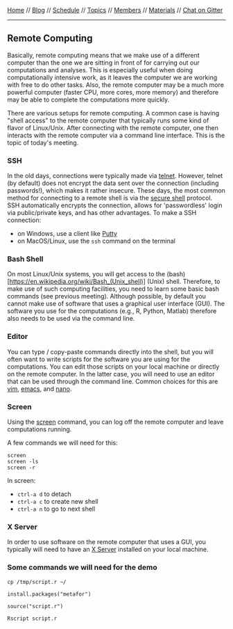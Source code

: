 [Home](README.md) // [Blog](blog.md) // [Schedule](schedule.md) // [Topics](topics.md) // [Members](members.md) // [Materials](/materials/materials.md) // [Chat on Gitter](https://gitter.im/scrum-club/general)

---

## Remote Computing

Basically, remote computing means that we make use of a different computer than the one we are sitting in front of for carrying out our computations and analyses. This is especially useful when doing computationally intensive work, as it leaves the computer we are working with free to do other tasks. Also, the remote computer may be a much more powerful computer (faster CPU, more cores, more memory) and therefore may be able to complete the computations more quickly.

There are various setups for remote computing. A common case is having "shell access" to the remote computer that typically runs some kind of flavor of Linux/Unix. After connecting with the remote computer, one then interacts with the remote computer via a command line interface. This is the topic of today's meeting.

### SSH

In the old days, connections were typically made via [telnet](https://en.wikipedia.org/wiki/Telnet). However, telnet (by default) does not encrypt the data sent over the connection (including passwords!), which makes it rather insecure. These days, the most common method for connecting to a remote shell is via the [secure shell](https://en.wikipedia.org/wiki/Secure_Shell) protocol. SSH automatically encrypts the connection, allows for 'passwordless' login via public/private keys, and has other advantages. To make a SSH connection:

- on Windows, use a client like [Putty](https://putty.org/)
- on MacOS/Linux, use the `ssh` command on the terminal

### Bash Shell

On most Linux/Unix systems, you will get access to the (bash)[https://en.wikipedia.org/wiki/Bash_(Unix_shell)] (Unix) shell. Therefore, to make use of such computing facilities, you need to learn some basic bash commands (see previous meeting). Although possible, by default you cannot make use of software that uses a graphical user interface (GUI). The software you use for the computations (e.g., R, Python, Matlab) therefore also needs to be used via the command line.

### Editor

You can type / copy-paste commands directly into the shell, but you will often want to write scripts for the software you are using for the computations. You can edit those scripts on your local machine or directly on the remote computer. In the latter case, you will need to use an editor that can be used through the command line. Common choices for this are [vim](https://en.wikipedia.org/wiki/Vim_(text_editor)), [emacs](https://en.wikipedia.org/wiki/Emacs), and [nano](https://en.wikipedia.org/wiki/GNU_nano).

### Screen

Using the [screen](https://en.wikipedia.org/wiki/GNU_Screen) command, you can log off the remote computer and leave computations running.

A few commands we will need for this:

```
screen
screen -ls
screen -r
```

In screen:

- `ctrl-a d` to detach
- `ctrl-a c` to create new shell
- `ctrl-a n` to go to next shell

### X Server

In order to use software on the remote computer that uses a GUI, you typically will need to have an [X Server](https://en.wikipedia.org/wiki/X.Org_Server) installed on your local machine.

### Some commands we will need for the demo

```
cp /tmp/script.r ~/
```
```
install.packages("metafor")
```
```
source("script.r")
```
```
Rscript script.r
```
